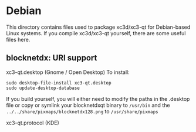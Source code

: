
Debian
====================
This directory contains files used to package xc3d/xc3-qt
for Debian-based Linux systems. If you compile xc3d/xc3-qt yourself, there are some useful files here.

## blocknetdx: URI support ##


xc3-qt.desktop  (Gnome / Open Desktop)
To install:

	sudo desktop-file-install xc3-qt.desktop
	sudo update-desktop-database

If you build yourself, you will either need to modify the paths in
the .desktop file or copy or symlink your blocknetdxqt binary to `/usr/bin`
and the `../../share/pixmaps/blocknetdx128.png` to `/usr/share/pixmaps`

xc3-qt.protocol (KDE)

